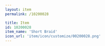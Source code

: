 ```yaml
---
layout: item
permalink: /10200028

title: Item
id: 10200028
item_name: 'Short Braid'
icon_url: 'item/icon/customize/00200028.png'
---
```

